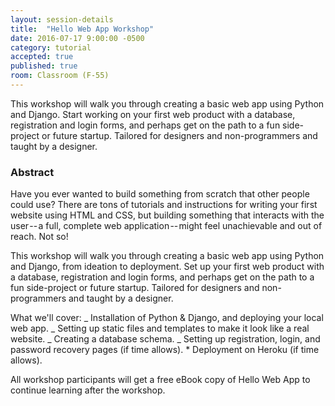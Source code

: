```yaml
---
layout: session-details
title:  "Hello Web App Workshop"
date: 2016-07-17 9:00:00 -0500
category: tutorial
accepted: true
published: true
room: Classroom (F-55)
---
```

This workshop will walk you through creating a basic web app using Python and
Django. Start working on your first web product with a database, registration
and login forms, and perhaps get on the path to a fun side-project or future
startup. Tailored for designers and non-programmers and taught by a designer.

### Abstract

Have you ever wanted to build something from scratch that other people could
use? There are tons of tutorials and instructions for writing your first
website using HTML and CSS, but building something that interacts with the
user -- a full, complete web application -- might feel unachievable and out of
reach. Not so!

This workshop will walk you through creating a basic web app using Python and
Django, from ideation to deployment. Set up your first web product with a
database, registration and login forms, and perhaps get on the path to a fun
side-project or future startup. Tailored for designers and non-programmers and
taught by a designer.

What we'll cover: _ Installation of Python &amp; Django, and deploying your
local web app. _ Setting up static files and templates to make it look like a
real website. _ Creating a database schema. _ Setting up registration, login,
and password recovery pages (if time allows). * Deployment on Heroku (if time
allows).

All workshop participants will get a free eBook copy of Hello Web App to
continue learning after the workshop.

